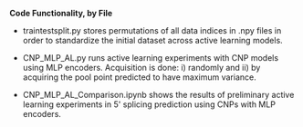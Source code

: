 **Code Functionality, by File**

* traintestsplit.py stores permutations of all data indices in .npy files in order to standardize the initial dataset across active learning models.

* CNP_MLP_AL.py runs active learning experiments with CNP models using MLP encoders. Acquisition is done: i) randomly and ii) by acquiring the pool point predicted to have maximum variance. 

* CNP_MLP_AL_Comparison.ipynb shows the results of preliminary active learning experiments in 5' splicing prediction using CNPs with MLP encoders.
